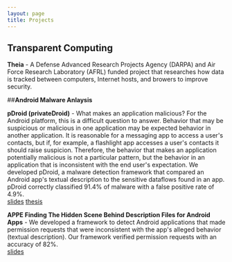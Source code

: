 ```yaml
---
layout: page
title: Projects
---
```


## __Transparent Computing__

__Theia__ - A Defense Advanced Research Projects Agency (DARPA) and Air Force Research Laboratory (AFRL) funded project that researches how data is tracked between computers, Internet hosts, and browers to improve security.


##__Android Malware Anlaysis__

__pDroid (privateDroid)__ - 
What makes an application malicious? For the Android platform, this is a difficult question to answer. Behavior that may be suspicious or malicious in one application may be expected behavior in another application. It is reasonable for a messaging app to access a user's contacts, but if, for example, a flashlight app accesses a user's contacts it should raise suspicion. Therefore, the behavior that makes an application potentially malicious is not a particular pattern, but the behavior in an application that is inconsistent with the end user's expectation. We developed pDroid, a malware detection framework that compared an Android app's textual description to the sensitive dataflows found in an app. pDroid correctly classified 91.4% of malware with a false positive rate of 4.9%.  
[slides][pDroid_slides] [thesis][pDroid]

__APPE  Finding The Hidden Scene Behind Description Files for Android Apps__ - We developed a framework to detect Android applications that made permission requests that were inconsistent with the app's alleged behavior (textual description). Our framework verified permission requests with an accuracy of 82%.  
[slides][APPE_PRESENTATION]

[appe_poster]: [APPE] "APPE"
[appe_presentation]: [APPE_PRES] "APPE_PRESENTATION"
[pDroid]: [pDroid] "pDroid"
[pDroid_slides]: [pDroid_slides] "pDroid_slides"

